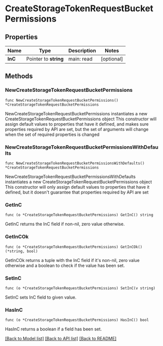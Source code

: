 # CreateStorageTokenRequestBucketPermissions

## Properties

Name | Type | Description | Notes
------------ | ------------- | ------------- | -------------
**InC** | Pointer to **string** | main: read | [optional] 

## Methods

### NewCreateStorageTokenRequestBucketPermissions

`func NewCreateStorageTokenRequestBucketPermissions() *CreateStorageTokenRequestBucketPermissions`

NewCreateStorageTokenRequestBucketPermissions instantiates a new CreateStorageTokenRequestBucketPermissions object
This constructor will assign default values to properties that have it defined,
and makes sure properties required by API are set, but the set of arguments
will change when the set of required properties is changed

### NewCreateStorageTokenRequestBucketPermissionsWithDefaults

`func NewCreateStorageTokenRequestBucketPermissionsWithDefaults() *CreateStorageTokenRequestBucketPermissions`

NewCreateStorageTokenRequestBucketPermissionsWithDefaults instantiates a new CreateStorageTokenRequestBucketPermissions object
This constructor will only assign default values to properties that have it defined,
but it doesn't guarantee that properties required by API are set

### GetInC

`func (o *CreateStorageTokenRequestBucketPermissions) GetInC() string`

GetInC returns the InC field if non-nil, zero value otherwise.

### GetInCOk

`func (o *CreateStorageTokenRequestBucketPermissions) GetInCOk() (*string, bool)`

GetInCOk returns a tuple with the InC field if it's non-nil, zero value otherwise
and a boolean to check if the value has been set.

### SetInC

`func (o *CreateStorageTokenRequestBucketPermissions) SetInC(v string)`

SetInC sets InC field to given value.

### HasInC

`func (o *CreateStorageTokenRequestBucketPermissions) HasInC() bool`

HasInC returns a boolean if a field has been set.


[[Back to Model list]](../README.md#documentation-for-models) [[Back to API list]](../README.md#documentation-for-api-endpoints) [[Back to README]](../README.md)


